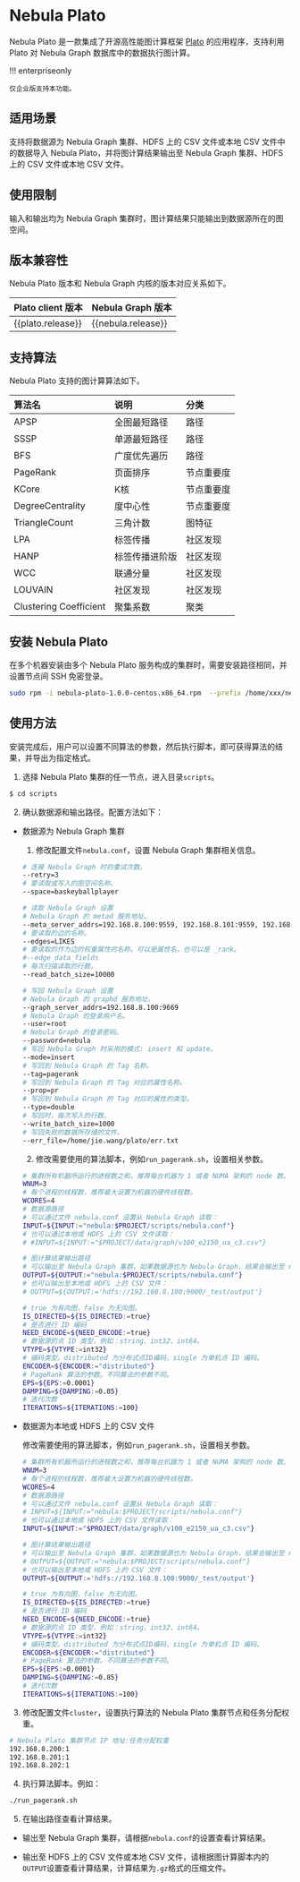 # Nebula Plato

Nebula Plato 是一款集成了开源高性能图计算框架 [Plato](https://github.com/tencent/plato) 的应用程序，支持利用 Plato 对 Nebula Graph 数据库中的数据执行图计算。

!!! enterpriseonly

    仅企业版支持本功能。

## 适用场景

支持将数据源为 Nebula Graph 集群、HDFS 上的 CSV 文件或本地 CSV 文件中的数据导入 Nebula Plato，并将图计算结果输出至 Nebula Graph 集群、HDFS 上的 CSV 文件或本地 CSV 文件。

## 使用限制

输入和输出均为 Nebula Graph 集群时，图计算结果只能输出到数据源所在的图空间。

## 版本兼容性

Nebula Plato 版本和 Nebula Graph 内核的版本对应关系如下。

|Plato client 版本|Nebula Graph 版本|
|:---|:---|
|{{plato.release}}|{{nebula.release}}|

## 支持算法

Nebula Plato 支持的图计算算法如下。

|           算法名        |说明             |分类        |
|:----------------------|:----------------|:-----------|
|  APSP                 | 全图最短路径      |  路径       |
|  SSSP                 | 单源最短路径      | 路径        |
|  BFS                  | 广度优先遍历      |  路径       |
|  PageRank             | 页面排序          | 节点重要度   |
|  KCore                | K核              | 节点重要度   |
|  DegreeCentrality     | 度中心性          | 节点重要度   |
|  TriangleCount        | 三角计数          | 图特征      |
| LPA                   | 标签传播          |  社区发现    |
| HANP                  | 标签传播进阶版   |  社区发现    |
| WCC                   | 联通分量          |  社区发现    |
| LOUVAIN               | 社区发现          |  社区发现   |
| Clustering Coefficient| 聚集系数          |  聚类       |

## 安装 Nebula Plato

在多个机器安装由多个 Nebula Plato 服务构成的集群时，需要安装路径相同，并设置节点间 SSH 免密登录。

```bash
sudo rpm -i nebula-plato-1.0.0-centos.x86_64.rpm  --prefix /home/xxx/nebula-plato
```

<!--
### 编译安装

编译安装 Nebula Plato 的准备工作和编译 Nebula Graph 类似，详情参见[准备资源](4.deployment-and-installation/1.resource-preparations.md)。

1. 克隆仓库`plato`。

  ```bash
  $ git clone -b {{plato.branch}} https://github.com/vesoft-inc/plato.git
  ```

2. 进入目录`plato`。

  ```bash
  $ cd plato
  ```

3. 执行脚本安装编译依赖。

  ```bash
  $ sudo ./docker/install-dependencies.sh
  ```

4. 下载并编译静态链接库。

  ```bash
  $ ./3rdtools.sh distclean && ./3rdtools.sh install
  ```

5. 编译 Nebula Plato。

  ```bash
  $ ./build.sh
  ```
-->


## 使用方法

安装完成后，用户可以设置不同算法的参数，然后执行脚本，即可获得算法的结果，并导出为指定格式。

1. 选择 Nebula Plato 集群的任一节点，进入目录`scripts`。

  ```bash
  $ cd scripts
  ```

2. 确认数据源和输出路径。配置方法如下：
   
  - 数据源为 Nebula Graph 集群
   
    1. 修改配置文件`nebula.conf`，设置 Nebula Graph 集群相关信息。

      ```bash
      # 连接 Nebula Graph 时的重试次数。
      --retry=3  
      # 要读取或写入的图空间名称。
      --space=baskeyballplayer  

      # 读取 Nebula Graph 设置
      # Nebula Graph 的 metad 服务地址。
      --meta_server_addrs=192.168.8.100:9559, 192.168.8.101:9559, 192.168.8.102:9559
      # 要读取的边的名称。
      --edges=LIKES  
      # 要读取的作为边的权重属性的名称。可以是属性名，也可以是 _rank。
      #--edge_data_fields 
      # 每次扫描读取的行数。
      --read_batch_size=10000  

      # 写回 Nebula Graph 设置
      # Nebula Graph 的 graphd 服务地址。
      --graph_server_addrs=192.168.8.100:9669  
      # Nebula Graph 的登录用户名。
      --user=root  
      # Nebula Graph 的登录密码。
      --password=nebula  
      # 写回 Nebula Graph 时采用的模式: insert 和 update。
      --mode=insert  
      # 写回到 Nebula Graph 的 Tag 名称。
      --tag=pagerank  
      # 写回到 Nebula Graph 的 Tag 对应的属性名称。
      --prop=pr  
      # 写回到 Nebula Graph 的 Tag 对应的属性的类型。
      --type=double 
      # 写回时，每次写入的行数。
      --write_batch_size=1000 
      # 写回失败的数据所存储的文件。
      --err_file=/home/jie.wang/plato/err.txt 
      ```
    
    2. 修改需要使用的算法脚本，例如`run_pagerank.sh`，设置相关参数。

      ```bash
      # 集群所有机器所运行的进程数之和，推荐每台机器为 1 或者 NUMA 架构的 node 数。
      WNUM=3 
      # 每个进程的线程数，推荐最大设置为机器的硬件线程数。
      WCORES=4  
      # 数据源路径
      # 可以通过文件 nebula.conf 设置从 Nebula Graph 读取：
      INPUT=${INPUT:="nebula:$PROJECT/scripts/nebula.conf"}  
      # 也可以通过本地或 HDFS 上的 CSV 文件读取：
      # #INPUT=${INPUT:="$PROJECT/data/graph/v100_e2150_ua_c3.csv"}

      # 图计算结果输出路径
      # 可以输出至 Nebula Graph 集群，如果数据源也为 Nebula Graph，结果会输出至 nebula.conf 指定的图空间。
      OUTPUT=${OUTPUT:="nebula:$PROJECT/scripts/nebula.conf"}
      # 也可以输出至本地或 HDFS 上的 CSV 文件：
      # OUTPUT=${OUTPUT:='hdfs://192.168.8.100:9000/_test/output'}

      # true 为有向图，false 为无向图。
      IS_DIRECTED=${IS_DIRECTED:=true}
      # 是否进行 ID 编码
      NEED_ENCODE=${NEED_ENCODE:=true}
      # 数据源的点 ID 类型，例如：string、int32、int64。
      VTYPE=${VTYPE:=int32}
      # 编码类型。distributed 为分布式点ID编码，single 为单机点 ID 编码。
      ENCODER=${ENCODER:="distributed"}
      # PageRank 算法的参数。不同算法的参数不同。
      EPS=${EPS:=0.0001}
      DAMPING=${DAMPING:=0.85}
      # 迭代次数
      ITERATIONS=${ITERATIONS:=100}
      ```

  - 数据源为本地或 HDFS 上的 CSV 文件

    修改需要使用的算法脚本，例如`run_pagerank.sh`，设置相关参数。

    ```bash
    # 集群所有机器所运行的进程数之和，推荐每台机器为 1 或者 NUMA 架构的 node 数。
    WNUM=3 
    # 每个进程的线程数，推荐最大设置为机器的硬件线程数。
    WCORES=4  
    # 数据源路径
    # 可以通过文件 nebula.conf 设置从 Nebula Graph 读取：
    # INPUT=${INPUT:="nebula:$PROJECT/scripts/nebula.conf"}  
    # 也可以通过本地或 HDFS 上的 CSV 文件读取：
    INPUT=${INPUT:="$PROJECT/data/graph/v100_e2150_ua_c3.csv"}

    # 图计算结果输出路径
    # 可以输出至 Nebula Graph 集群，如果数据源也为 Nebula Graph，结果会输出至 nebula.conf 指定的图空间。
    # OUTPUT=${OUTPUT:="nebula:$PROJECT/scripts/nebula.conf"}
    # 也可以输出至本地或 HDFS 上的 CSV 文件：
    OUTPUT=${OUTPUT:='hdfs://192.168.8.100:9000/_test/output'}

    # true 为有向图，false 为无向图。
    IS_DIRECTED=${IS_DIRECTED:=true}
    # 是否进行 ID 编码
    NEED_ENCODE=${NEED_ENCODE:=true}
    # 数据源的点 ID 类型，例如：string、int32、int64。
    VTYPE=${VTYPE:=int32}
    # 编码类型。distributed 为分布式点ID编码，single 为单机点 ID 编码。
    ENCODER=${ENCODER:="distributed"}
    # PageRank 算法的参数。不同算法的参数不同。
    EPS=${EPS:=0.0001}
    DAMPING=${DAMPING:=0.85}
    # 迭代次数
    ITERATIONS=${ITERATIONS:=100}
    ```

3. 修改配置文件`cluster`，设置执行算法的 Nebula Plato 集群节点和任务分配权重。

  ```bash
  # Nebula Plato 集群节点 IP 地址:任务分配权重
  192.168.8.200:1
  192.168.8.201:1
  192.168.8.202:1
  ```

4. 执行算法脚本。例如：

  ```bash
  ./run_pagerank.sh
  ```

5. 在输出路径查看计算结果。

  - 输出至 Nebula Graph 集群，请根据`nebula.conf`的设置查看计算结果。

  - 输出至 HDFS 上的 CSV 文件或本地 CSV 文件，请根据图计算脚本内的`OUTPUT`设置查看计算结果，计算结果为`.gz`格式的压缩文件。

